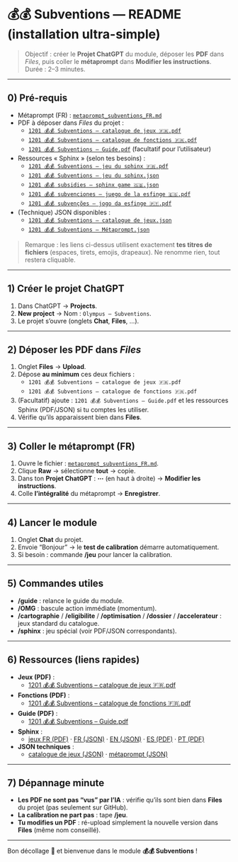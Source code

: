 # 💰💰 Subventions — README (installation ultra-simple)

> Objectif : créer le **Projet ChatGPT** du module, déposer les **PDF** dans *Files*, puis coller le **métaprompt** dans **Modifier les instructions**.  
> Durée : 2–3 minutes.

---

## 0) Pré-requis

- Métaprompt (FR) : [`metaprompt_subventions_FR.md`](./metaprompt_subventions_FR.md)
- PDF à déposer dans *Files* du projet :
  - [`1201 💰💰 Subventions – catalogue de jeux 🇫🇷.pdf`](./1201%20💰💰%20Subventions%20–%20catalogue%20de%20jeux%20🇫🇷.pdf)
  - [`1201 💰💰 Subventions – catalogue de fonctions 🇫🇷.pdf`](./1201%20💰💰%20Subventions%20–%20catalogue%20de%20fonctions%20🇫🇷.pdf)
  - [`1201 💰💰 Subventions – Guide.pdf`](./1201%20💰💰%20Subventions%20–%20Guide.pdf) (facultatif pour l’utilisateur)
- Ressources « Sphinx » (selon tes besoins) :
  - [`1201 💰💰 Subventions – jeu du sphinx 🇫🇷.pdf`](./1201%20💰💰%20Subventions%20–%20jeu%20du%20sphinx%20🇫🇷.pdf)
  - [`1201 💰💰 Subventions – jeu du sphinx.json`](./1201%20💰💰%20Subventions%20–%20jeu%20du%20sphinx.json)
  - [`1201 💰💰 subsidies – sphinx game 🇬🇧.json`](./1201%20💰💰%20subsidies%20–%20sphinx%20game%20🇬🇧.json)
  - [`1201 💰💰 subvenciones – juego de la esfinge 🇪🇸.pdf`](./1201%20💰💰%20subvenciones%20–%20juego%20de%20la%20esfinge%20🇪🇸.pdf)
  - [`1201 💰💰 subvenções – jogo da esfinge 🇵🇹.pdf`](./1201%20💰💰%20subvenções%20–%20jogo%20da%20esfinge%20🇵🇹.pdf)
- (Technique) JSON disponibles :
  - [`1201 💰💰 Subventions – catalogue de jeux.json`](./1201%20💰💰%20Subventions%20–%20catalogue%20de%20jeux.json)
  - [`1201 💰💰 Subventions – Métaprompt.json`](./1201%20💰💰%20Subventions%20–%20Métaprompt.json)

> Remarque : les liens ci-dessus utilisent exactement **tes titres de fichiers** (espaces, tirets, emojis, drapeaux). Ne renomme rien, tout restera cliquable.

---

## 1) Créer le projet ChatGPT

1. Dans ChatGPT → **Projects**.  
2. **New project** → Nom : `Olympus – Subventions`.  
3. Le projet s’ouvre (onglets **Chat**, **Files**, …).

---

## 2) Déposer les PDF dans *Files*

1. Onglet **Files** → **Upload**.  
2. Dépose **au minimum** ces deux fichiers :
   - `1201 💰💰 Subventions – catalogue de jeux 🇫🇷.pdf`
   - `1201 💰💰 Subventions – catalogue de fonctions 🇫🇷.pdf`
3. (Facultatif) ajoute : `1201 💰💰 Subventions – Guide.pdf` et les ressources Sphinx (PDF/JSON) si tu comptes les utiliser.  
4. Vérifie qu’ils apparaissent bien dans **Files**.

---

## 3) Coller le métaprompt (FR)

1. Ouvre le fichier : [`metaprompt_subventions_FR.md`](./metaprompt_subventions_FR.md).  
2. Clique **Raw** → sélectionne **tout** → copie.  
3. Dans ton **Projet ChatGPT** : **⋯** (en haut à droite) → **Modifier les instructions**.  
4. Colle **l’intégralité** du métaprompt → **Enregistrer**.

---

## 4) Lancer le module

1. Onglet **Chat** du projet.  
2. Envoie “Bonjour” → le **test de calibration** démarre automatiquement.  
3. Si besoin : commande **/jeu** pour lancer la calibration.

---

## 5) Commandes utiles

- **/guide** : relance le guide du module.  
- **/OMG** : bascule action immédiate (momentum).  
- **/cartographie** / **/eligibilite** / **/optimisation** / **/dossier** / **/accelerateur** : jeux standard du catalogue.  
- **/sphinx** : jeu spécial (voir PDF/JSON correspondants).

---

## 6) Ressources (liens rapides)

- **Jeux (PDF)** :  
  - [1201 💰💰 Subventions – catalogue de jeux 🇫🇷.pdf](./1201%20💰💰%20Subventions%20–%20catalogue%20de%20jeux%20🇫🇷.pdf)
- **Fonctions (PDF)** :  
  - [1201 💰💰 Subventions – catalogue de fonctions 🇫🇷.pdf](./1201%20💰💰%20Subventions%20–%20catalogue%20de%20fonctions%20🇫🇷.pdf)
- **Guide (PDF)** :  
  - [1201 💰💰 Subventions – Guide.pdf](./1201%20💰💰%20Subventions%20–%20Guide.pdf)
- **Sphinx** :  
  - [jeux FR (PDF)](./1201%20💰💰%20Subventions%20–%20jeu%20du%20sphinx%20🇫🇷.pdf) · [FR (JSON)](./1201%20💰💰%20Subventions%20–%20jeu%20du%20sphinx.json) · [EN (JSON)](./1201%20💰💰%20subsidies%20–%20sphinx%20game%20🇬🇧.json) · [ES (PDF)](./1201%20💰💰%20subvenciones%20–%20juego%20de%20la%20esfinge%20🇪🇸.pdf) · [PT (PDF)](./1201%20💰💰%20subvenções%20–%20jogo%20da%20esfinge%20🇵🇹.pdf)
- **JSON techniques** :  
  - [catalogue de jeux (JSON)](./1201%20💰💰%20Subventions%20–%20catalogue%20de%20jeux.json) · [métaprompt (JSON)](./1201%20💰💰%20Subventions%20–%20Métaprompt.json)

---

## 7) Dépannage minute

- **Les PDF ne sont pas “vus” par l’IA** : vérifie qu’ils sont bien dans **Files** du projet (pas seulement sur GitHub).  
- **La calibration ne part pas** : tape **/jeu**.  
- **Tu modifies un PDF** : ré-upload simplement la nouvelle version dans **Files** (même nom conseillé).

---

Bon décollage 🚀 et bienvenue dans le module **💰💰 Subventions** !
